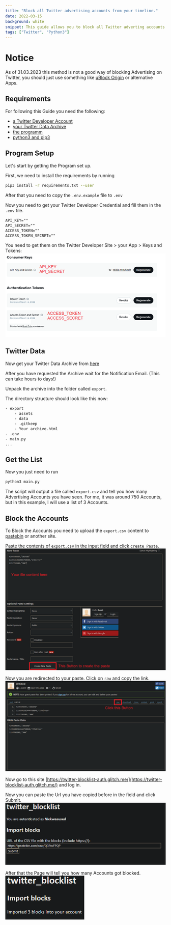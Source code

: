 ```yaml
---
title: "Block all Twitter advertising accounts from your timeline."
date: 2022-03-15
background: white
snippet: This guide allows you to block all Twitter adverting accounts that have been in your timeline.
tags: ["Twitter", "Python3"]
---
```

# Notice

As of 31.03.2023 this method is not a good way of blocking Advertising on Twitter, you should just use something like [uBlock Origin](https://ublockorigin.com/) or alternative Apps.

## Requirements
For following this Guide you need the following:

- [a Twitter Developer Account](https://developer.twitter.com/)
- [your Twitter Data Archive](https://twitter.com/settings/download_your_data)
- [the programm](https://github.com/Nickwasused/twitter-data-export-to-blocklist)
- [python3 and pip3](https://www.python.org/)

## Program Setup
Let's start by getting the Program set up.

First, we need to install the requirements by running 
```bash
pip3 install -r requirements.txt --user
```

After that you need to copy the ```.env.example``` file to ```.env```

Now you need to get your Twitter Developer Credential and fill them in the ```.env``` file.

```plaintext
API_KEY=""
API_SECRET=""
ACCESS_TOKEN=""
ACCESS_TOKEN_SECRET=""
```

You need to get them on the Twitter Developer Site > your App > Keys and Tokens:
![Twitter Dev](./twitter-dev.webp "")

## Twitter Data
Now get your Twitter Data Archive from [here](https://twitter.com/settings/download_your_data)

After you have requested the Archive wait for the Notification Email. (This can take hours to days!)

Unpack the archive into the folder called ```export```.

The directory structure should look like this now:
```plaintext
- export
    - assets
    - data
    - .gitkeep
    - Your archive.html
- .env
- main.py
...
```

## Get the List

Now you just need to run 
```bash
python3 main.py
```

The script will output a file called ```export.csv``` and tell you how many Advertising Accounts you have seen. For me, it was around 750 Accounts, but in this example, I will use a list of 3 Accounts.

## Block the Accounts

To Block the Accounts you need to upload the ```export.csv``` content to [pastebin](https://pastebin.com) or another site.

Paste the contents of ```export.csv``` in the input field and click ```create Paste```. 
![pastebin-paste](./pastebin-paste.webp "")

Now you are redirected to your paste. Click on ```raw``` and copy the link. 
![pastebin-raw](./pastebin-raw.webp "")

Now go to this site [https://twitter-blocklist-auth.glitch.me/](https://twitter-blocklist-auth.glitch.me/) and log in.

Now you can paste the Url you have copied before in the field and click Submit.
![glitch-setup](./glitch-setup.webp "")

After that the Page will tell you how many Accounts got blocked.
![glitch-final](./glitch-final.webp "")